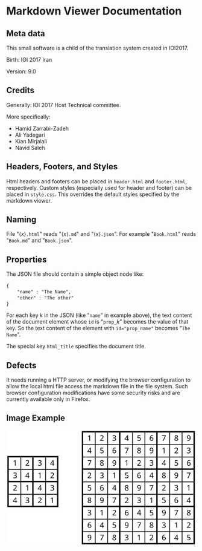 # Markdown Viewer Documentation

## Meta data

This small software is a child of the translation system created in IOI2017.

Birth: IOI 2017 Iran

Version: 9.0


## Credits

Generally: IOI 2017 Host Technical committee.

More specifically:
* Hamid Zarrabi-Zadeh
* Ali Yadegari
* Kian Mirjalali
* Navid Saleh


## Headers, Footers, and Styles

Html headers and footers can be placed in `header.html` and `footer.html`, respectively.
Custom styles (especially used for header and footer) can be placed in `style.css`.
This overrides the default styles specified by the markdown viewer.


## Naming

File "$\langle x \rangle$`.html`" reads "$\langle x \rangle$`.md`" and "$\langle x \rangle$`.json`".
For example "`Book.html`" reads "`Book.md`" and "`Book.json`".

## Properties
The JSON file should contain a simple object node like:
```
{
    "name" : "The Name",
    "other" : "The other"
}
```

For each key $k$ in the JSON (like "`name`" in example above), 
the text content of the document element whose `id` is "`prop_`$k$" becomes the value of that key.
So the text content of the element with `id="prop_name"` becomes "`The Name`".

The special key `html_title` specifies the document title.


## Defects

It needs running a HTTP server,
  or modifying the browser configuration to allow the local html file access the markdown file in the file system.
Such browser configuration modifications have some security risks and are currently available only in Firefox.


## Image Example

![Sudoku board](Sudoku.svg)

